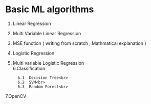 # Basic ML algorithms #

1. Linear Regression<br>
2. Multi Variable Linear Regression<br>
3. MSE function ( writing from scratch , Mathmatical explanation )<br>
4. Logistic Regression<br>
5. Multi variable Logistic Regression<br>
6.Classification<br>

         6.1  Decision Tree<br>
         6.2  SVM<br>
         6.3  Random Forest<br>
         
7.OpenCV
